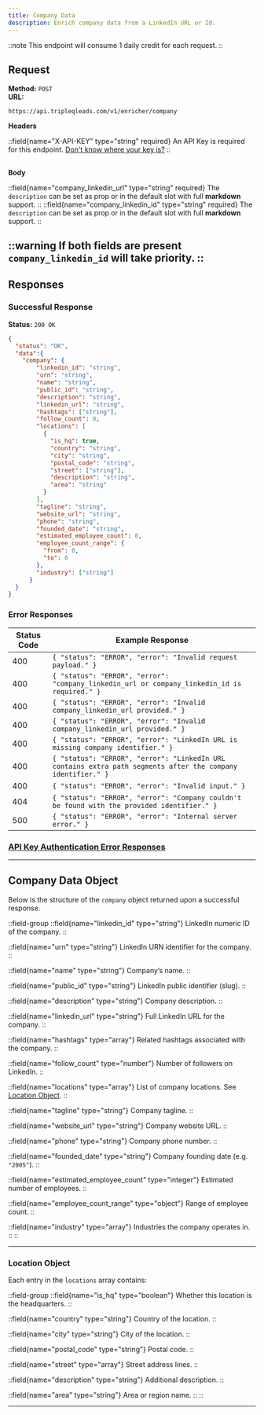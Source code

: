 ```yaml
---
title: Company Data
description: Enrich company data from a LinkedIn URL or Id.
---
```


::note
This endpoint will consume 1 daily credit for each request.
::

## Request

**Method:** `POST`  
**URL:**

```
https://api.tripleqleads.com/v1/enricher/company
```
**Headers**

::field{name="X-API-KEY" type="string" required}
An API Key is required for this endpoint. [Don't know where your key is?](/docs/getting-started/authentication)
::

## 
**Body**

::field{name="company_linkedin_url" type="string" required}
The `description` can be set as prop or in the default slot with full **markdown** support.
::
::field{name="company_linkedin_id" type="string" required}
The `description` can be set as prop or in the default slot with full **markdown** support.
::


::warning
If both fields are present `company_linkedin_id` will take priority.
::
---

## Responses

### Successful Response

**Status:** `200 OK`

```json
{
  "status": "OK",
  "data":{
    "company": {
        "linkedin_id": "string",
        "urn": "string",
        "name": "string",
        "public_id": "string",
        "description": "string",
        "linkedin_url": "string",
        "hashtags": ["string"],
        "follow_count": 0,
        "locations": [
          {
            "is_hq": true,
            "country": "string",
            "city": "string",
            "postal_code": "string",
            "street": ["string"],
            "description": "string",
            "area": "string"
          }
        ],
        "tagline": "string",
        "website_url": "string",
        "phone": "string",
        "founded_date": "string",
        "estimated_employee_count": 0,
        "employee_count_range": {
          "from": 0,
          "to": 0
        },
        "industry": ["string"]
      }
  }
}
```

### Error Responses

| Status Code | Example Response |
|-------------|------------------|
| 400 | `{ "status": "ERROR", "error": "Invalid request payload." }` |
| 400 | `{ "status": "ERROR", "error": "company_linkedin_url or company_linkedin_id is required." }` |
| 400 | `{ "status": "ERROR", "error": "Invalid company_linkedin_url provided." }` |
| 400 | `{ "status": "ERROR", "error": "Invalid company_linkedin_url provided." }` |
| 400 | `{ "status": "ERROR", "error": "LinkedIn URL is missing company identifier." }` |
| 400 | `{ "status": "ERROR", "error": "LinkedIn URL contains extra path segments after the company identifier." }` |
| 400 | `{ "status": "ERROR", "error": "Invalid input." }` |
| 404 | `{ "status": "ERROR", "error": "Company couldn't be found with the provided identifier." }` |
| 500 | `{ "status": "ERROR", "error": "Internal server error." }` |

### [API Key Authentication Error Responses](/docs/getting-started/authentication)

---


## Company Data Object

Below is the structure of the `company` object returned upon a successful response.

::field-group
  ::field{name="linkedin_id" type="string"}
    LinkedIn numeric ID of the company.
  ::

  ::field{name="urn" type="string"}
    LinkedIn URN identifier for the company.
  ::

  ::field{name="name" type="string"}
    Company’s name.
  ::

  ::field{name="public_id" type="string"}
    LinkedIn public identifier (slug).
  ::

  ::field{name="description" type="string"}
    Company description.
  ::

  ::field{name="linkedin_url" type="string"}
    Full LinkedIn URL for the company.
  ::

  ::field{name="hashtags" type="array<string>"}
    Related hashtags associated with the company.
  ::

  ::field{name="follow_count" type="number"}
    Number of followers on LinkedIn.
  ::

  ::field{name="locations" type="array<object>"}
    List of company locations. See [Location Object](#location-object).
  ::

  ::field{name="tagline" type="string"}
    Company tagline.
  ::

  ::field{name="website_url" type="string"}
    Company website URL.
  ::

  ::field{name="phone" type="string"}
    Company phone number.
  ::

  ::field{name="founded_date" type="string"}
    Company founding date (e.g. `"2005"`).
  ::

  ::field{name="estimated_employee_count" type="integer"}
    Estimated number of employees.
  ::

  ::field{name="employee_count_range" type="object"}
    Range of employee count.
  ::

  ::field{name="industry" type="array<string>"}
    Industries the company operates in.
  ::
::

---

### Location Object

Each entry in the `locations` array contains:

::field-group
  ::field{name="is_hq" type="boolean"}
    Whether this location is the headquarters.
  ::

  ::field{name="country" type="string"}
    Country of the location.
  ::

  ::field{name="city" type="string"}
    City of the location.
  ::

  ::field{name="postal_code" type="string"}
    Postal code.
  ::

  ::field{name="street" type="array<string>"}
    Street address lines.
  ::

  ::field{name="description" type="string"}
    Additional description.
  ::

  ::field{name="area" type="string"}
    Area or region name.
  ::
::

---

